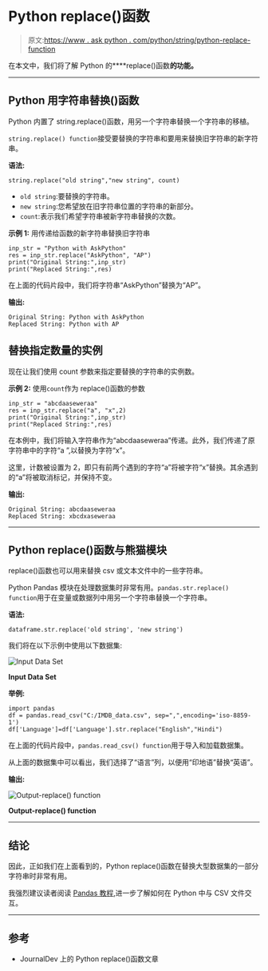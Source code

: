 # Python replace()函数

> 原文:[https://www . ask python . com/python/string/python-replace-function](https://www.askpython.com/python/string/python-replace-function)

在本文中，我们将了解 Python 的****replace()函数**的功能。**

* * *

## Python 用字符串替换()函数

Python 内置了 string.replace()函数，用另一个字符串替换一个字符串的移植。

`string.replace() function`接受要替换的字符串和要用来替换旧字符串的新字符串。

**语法:**

```
string.replace("old string","new string", count)

```

*   `old string`:要替换的字符串。
*   `new string`:您希望放在旧字符串位置的字符串的新部分。
*   `count`:表示我们希望字符串被新字符串替换的次数。

**示例 1:** 用传递给函数的新字符串替换旧字符串

```
inp_str = "Python with AskPython"
res = inp_str.replace("AskPython", "AP")
print("Original String:",inp_str)
print("Replaced String:",res)

```

在上面的代码片段中，我们将字符串“AskPython”替换为“AP”。

**输出:**

```
Original String: Python with AskPython
Replaced String: Python with AP

```

## 替换指定数量的实例

现在让我们使用 count 参数来指定要替换的字符串的实例数。

**示例 2:** 使用`count`作为 replace()函数的参数

```
inp_str = "abcdaaseweraa"
res = inp_str.replace("a", "x",2)
print("Original String:",inp_str)
print("Replaced String:",res)

```

在本例中，我们将输入字符串作为“abcdaaseweraa”传递。此外，我们传递了原字符串中的字符“a ”,以替换为字符“x”。

这里，计数被设置为 2，即只有前两个遇到的字符“a”将被字符“x”替换。其余遇到的“a”将被取消标记，并保持不变。

**输出:**

```
Original String: abcdaaseweraa
Replaced String: xbcdxaseweraa

```

* * *

## Python replace()函数与熊猫模块

replace()函数也可以用来替换 csv 或文本文件中的一些字符串。

Python Pandas 模块在处理数据集时非常有用。`pandas.str.replace() function`用于在变量或数据列中用另一个字符串替换一个字符串。

**语法:**

```
dataframe.str.replace('old string', 'new string')

```

我们将在以下示例中使用以下数据集:

![Input Data Set](../Images/e9ef7e3a9109a9640822f41355ef6397.png)

**Input Data Set**

**举例:**

```
import pandas
df = pandas.read_csv("C:/IMDB_data.csv", sep=",",encoding='iso-8859-1')
df['Language']=df['Language'].str.replace("English","Hindi")

```

在上面的代码片段中，`pandas.read_csv() function`用于导入和加载数据集。

从上面的数据集中可以看出，我们选择了“语言”列，以便用“印地语”替换“英语”。

**输出:**

![Output-replace() function](../Images/7f83802f74d1d6c49c3838bb01e4e94d.png)

**Output-replace() function**

* * *

## 结论

因此，正如我们在上面看到的，Python replace()函数在替换大型数据集的一部分字符串时非常有用。

我强烈建议读者阅读 [Pandas 教程](https://www.askpython.com/python-modules/pandas),进一步了解如何在 Python 中与 CSV 文件交互。

* * *

## 参考

*   JournalDev 上的 Python replace()函数文章
